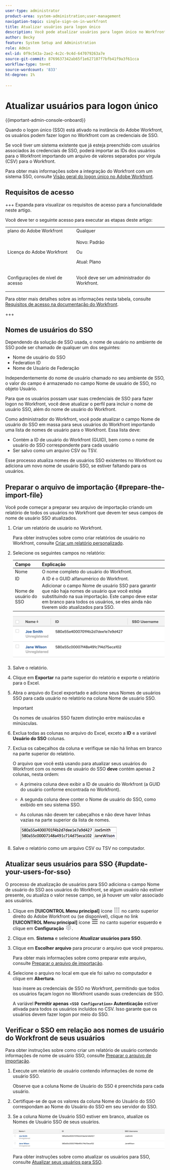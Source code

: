 ```yaml
---
user-type: administrator
product-area: system-administration;user-management
navigation-topic: single-sign-on-in-workfront
title: Atualizar usuários para logon único
description: Você pode atualizar usuários para logon único no Workfront.
author: Becky
feature: System Setup and Administration
role: Admin
exl-id: 0f9c543a-2ae2-4c2c-9c4d-647079263a7e
source-git-commit: 8769637342ab65f1e627107f7bfb41f9a3f61cca
workflow-type: tm+mt
source-wordcount: '833'
ht-degree: 1%

---
```


# Atualizar usuários para logon único

<!-- Audited: 1/2024 -->

{{important-admin-console-onboard}}

Quando o logon único (SSO) está ativado na instância do Adobe Workfront, os usuários podem fazer logon no Workfront com as credenciais de SSO.

Se você tiver um sistema existente que já esteja preenchido com usuários associados às credenciais de SSO, poderá importar as IDs dos usuários para o Workfront importando um arquivo de valores separados por vírgula (CSV) para o Workfront.

Para obter mais informações sobre a integração do Workfront com um sistema SSO, consulte [Visão geral do logon único no Adobe Workfront](../../../administration-and-setup/add-users/single-sign-on/sso-in-workfront.md).


## Requisitos de acesso

+++ Expanda para visualizar os requisitos de acesso para a funcionalidade neste artigo.

Você deve ter o seguinte acesso para executar as etapas deste artigo:

<table style="table-layout:auto"> 
 <col> 
 <col> 
 <tbody> 
  <tr> 
   <td role="rowheader">plano do Adobe Workfront</td> 
   <td>Qualquer</td> 
  </tr> 
  <tr> 
   <td role="rowheader">Licença do Adobe Workfront</td> 
   <td><p>Novo: Padrão</p><p>Ou</p><p>Atual: Plano</p></td> 
  </tr> 
  <tr> 
   <td role="rowheader">Configurações de nível de acesso</td> 
   <td> <p>Você deve ser um administrador do Workfront.</p>  </td> 
  </tr> 
 </tbody> 
</table>

Para obter mais detalhes sobre as informações nesta tabela, consulte [Requisitos de acesso na documentação do Workfront](/help/quicksilver/administration-and-setup/add-users/access-levels-and-object-permissions/access-level-requirements-in-documentation.md).

+++

## Nomes de usuários do SSO

Dependendo da solução de SSO usada, o nome de usuário no ambiente de SSO pode ser chamado de qualquer um dos seguintes:

* Nome de usuário do SSO
* Federation ID
* Nome de Usuário de Federação

Independentemente do nome de usuário chamado no seu ambiente de SSO, o valor do campo é armazenado no campo Nome de usuário de SSO, no objeto Usuário.

Para que os usuários possam usar suas credenciais de SSO para fazer logon no Workfront, você deve atualizar o perfil para incluir o nome de usuário SSO, além do nome de usuário do Workfront.

Como administrador do Workfront, você pode atualizar o campo Nome de usuário do SSO em massa para seus usuários do Workfront importando uma lista de nomes de usuário para o Workfront. Essa lista deve:

* Contém a ID de usuário do Workfront (GUID), bem como o nome de usuário do SSO correspondente para cada usuário
* Ser salvo como um arquivo CSV ou TSV.

Esse processo atualiza nomes de usuários SSO existentes no Workfront ou adiciona um novo nome de usuário SSO, se estiver faltando para os usuários.

## Preparar o arquivo de importação {#prepare-the-import-file}

Você pode começar a preparar seu arquivo de importação criando um relatório de todos os usuários no Workfront que devem ter seus campos de nome de usuário SSO atualizados.

1. Criar um relatório de usuário no Workfront.

   Para obter instruções sobre como criar relatórios de usuário no Workfront, consulte [Criar um relatório personalizado](../../../reports-and-dashboards/reports/creating-and-managing-reports/create-custom-report.md).

1. Selecione os seguintes campos no relatório:

   | Campo | Explicação |
   |---|---|
   | Nome | O nome completo do usuário do Workfront. |
   | ID | A ID é o GUID alfanumérico do Workfront. |
   | Nome de usuário do SSO | Adicionar o campo Nome de usuário SSO para garantir que não haja nomes de usuário que você esteja substituindo na sua importação. Este campo deve estar em branco para todos os usuários, se eles ainda não tiverem sido atualizados para SSO. |

   ![](assets/users-with-sso-username-and-no-sso-access-only-field.png)

1. Salve o relatório.
1. Clique em **Exportar** na parte superior do relatório e exporte o relatório para o Excel.
1. Abra o arquivo do Excel exportado e adicione seus Nomes de usuários SSO para cada usuário no relatório na coluna Nome de usuário SSO.

   >[!IMPORTANT]
   >
   >Os nomes de usuários SSO fazem distinção entre maiúsculas e minúsculas.

1. Exclua todas as colunas no arquivo do Excel, exceto a **ID** e a variável **Usuário do SSO** colunas.

1. Exclua os cabeçalhos da coluna e verifique se não há linhas em branco na parte superior do relatório.

   O arquivo que você está usando para atualizar seus usuários do Workfront com os nomes de usuário do SSO **deve** contém apenas 2 colunas, nesta ordem:

   * A primeira coluna deve exibir a ID de usuário do Workfront (a GUID do usuário conforme encontrada no Workfront).
   * A segunda coluna deve conter o Nome de usuário do SSO, como exibido em seu sistema SSO.
   * As colunas não devem ter cabeçalhos e não deve haver linhas vazias na parte superior da lista de nomes.

     ![](assets/update-users-for-sso-csv-file-for-import.png)

1. Salve o relatório como um arquivo CSV ou TSV no computador.

## Atualizar seus usuários para SSO {#update-your-users-for-sso}

O processo de atualização de usuários para SSO adiciona o campo Nome de usuário do SSO aos usuários do Workfront, se algum usuário não estiver presente, ou atualiza o valor nesse campo, se já houver um valor associado aos usuários.

1. Clique em **[!UICONTROL Menu principal]** ícone ![Menu principal](/help/_includes/assets/main-menu-icon.png) no canto superior direito do Adobe Workfront ou (se disponível), clique no link **[!UICONTROL Menu principal]** ícone ![Menu principal](/help/_includes/assets/main-menu-icon-left-nav.png) no canto superior esquerdo e clique em **Configuração** ![](assets/gear-icon-settings.png).

1. Clique em. **Sistema** e selecione **Atualizar usuários para SSO**.

1. Clique em **Escolher arquivo** para procurar o arquivo que você preparou.

   Para obter mais informações sobre como preparar este arquivo, consulte [Preparar o arquivo de importação](#prepare-the-import-file).

1. Selecione o arquivo no local em que ele foi salvo no computador e clique em **Abertura**.

   Isso insere as credenciais de SSO no Workfront, permitindo que todos os usuários façam logon no Workfront usando suas credenciais de SSO.

   A variável **Permitir apenas `<SSO Configuration>` Autenticação** estiver ativada para todos os usuários incluídos no CSV. Isso garante que os usuários devem fazer logon por meio do SSO.

## Verificar o SSO em relação aos nomes de usuário do Workfront de seus usuários

Para obter instruções sobre como criar um relatório de usuário contendo informações de nome de usuário SSO, consulte [Preparar o arquivo de importação](#prepare-the-import-file).

1. Execute um relatório de usuário contendo informações de nome de usuário SSO.

   Observe que a coluna Nome de Usuário do SSO é preenchida para cada usuário.

1. Certifique-se de que os valores da coluna Nome do Usuário do SSO correspondam ao Nome do Usuário do SSO em seu servidor do SSO.
1. Se a coluna Nome de Usuário SSO estiver em branco, atualize os Nomes de Usuário SSO de seus usuários.

   ![](assets/users-with-sso-field-updated.png)

   Para obter instruções sobre como atualizar os usuários para SSO, consulte [Atualizar seus usuários para SSO](#update-your-users-for-sso).
